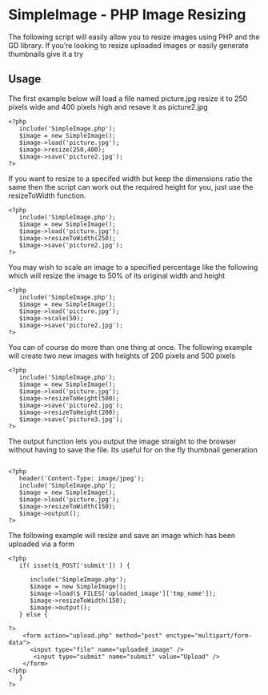 # SimpleImage - PHP Image Resizing

The following script will easily allow you to resize images using PHP and the GD library. If you’re looking to resize uploaded images or easily generate thumbnails give it a try

## Usage

The first example below will load a file named picture.jpg resize it to 250 pixels wide and 400 pixels high and resave it as picture2.jpg
	
```
<?php
   include('SimpleImage.php');
   $image = new SimpleImage();
   $image->load('picture.jpg');
   $image->resize(250,400);
   $image->save('picture2.jpg');
?>
```

If you want to resize to a specifed width but keep the dimensions ratio the same then the script can work out the required height for you, just use the resizeToWidth function.
	
```
<?php
   include('SimpleImage.php');
   $image = new SimpleImage();
   $image->load('picture.jpg');
   $image->resizeToWidth(250);
   $image->save('picture2.jpg');
?>
```

You may wish to scale an image to a specified percentage like the following which will resize the image to 50% of its original width and height

```
<?php
   include('SimpleImage.php');
   $image = new SimpleImage();
   $image->load('picture.jpg');
   $image->scale(50);
   $image->save('picture2.jpg');
?>
```

You can of course do more than one thing at once. The following example will create two new images with heights of 200 pixels and 500 pixels
	
```
<?php
   include('SimpleImage.php');
   $image = new SimpleImage();
   $image->load('picture.jpg');
   $image->resizeToHeight(500);
   $image->save('picture2.jpg');
   $image->resizeToHeight(200);
   $image->save('picture3.jpg');
?>
```

The output function lets you output the image straight to the browser without having to save the file. Its useful for on the fly thumbnail generation

```

<?php
   header('Content-Type: image/jpeg');
   include('SimpleImage.php');
   $image = new SimpleImage();
   $image->load('picture.jpg');
   $image->resizeToWidth(150);
   $image->output();
?>
```

The following example will resize and save an image which has been uploaded via a form

```
<?php
   if( isset($_POST['submit']) ) {
 
      include('SimpleImage.php');
      $image = new SimpleImage();
      $image->load($_FILES['uploaded_image']['tmp_name']);
      $image->resizeToWidth(150);
      $image->output();
   } else {
 
?>
    <form action="upload.php" method="post" enctype="multipart/form-data">
      <input type="file" name="uploaded_image" />
       <input type="submit" name="submit" value="Upload" />
    </form>
<?php
   }
?>
```
